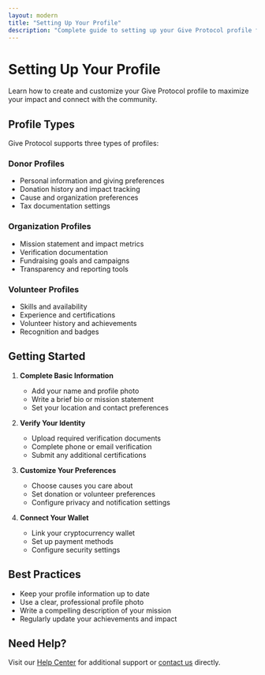 ```yaml
---
layout: modern
title: "Setting Up Your Profile"
description: "Complete guide to setting up your Give Protocol profile for donors, organizations, and volunteers"
---
```


# Setting Up Your Profile

Learn how to create and customize your Give Protocol profile to maximize your impact and connect with the community.

## Profile Types

Give Protocol supports three types of profiles:

### Donor Profiles

- Personal information and giving preferences
- Donation history and impact tracking
- Cause and organization preferences
- Tax documentation settings

### Organization Profiles

- Mission statement and impact metrics
- Verification documentation
- Fundraising goals and campaigns
- Transparency and reporting tools

### Volunteer Profiles

- Skills and availability
- Experience and certifications
- Volunteer history and achievements
- Recognition and badges

## Getting Started

1. **Complete Basic Information**

   - Add your name and profile photo
   - Write a brief bio or mission statement
   - Set your location and contact preferences

2. **Verify Your Identity**

   - Upload required verification documents
   - Complete phone or email verification
   - Submit any additional certifications

3. **Customize Your Preferences**

   - Choose causes you care about
   - Set donation or volunteer preferences
   - Configure privacy and notification settings

4. **Connect Your Wallet**
   - Link your cryptocurrency wallet
   - Set up payment methods
   - Configure security settings

## Best Practices

- Keep your profile information up to date
- Use a clear, professional profile photo
- Write a compelling description of your mission
- Regularly update your achievements and impact

## Need Help?

Visit our [Help Center](/help-center/faq/) for additional support or [contact us](/community/contact/) directly.
